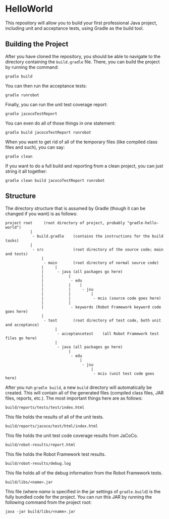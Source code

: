 # HelloWorld
This repository will allow you to build your first professional Java project, including unit and acceptance tests, using Gradle as the build tool.

## Building the Project
After you have cloned the repository, you should be able to navigate to the directory containing the `build.gradle` file. There, you can build the project by running the command:

`gradle build`

You can then run the acceptance tests:

`gradle runrobot`

Finally, you can run the unit test coverage report:

`gradle jacocoTestReport`

You can even do all of those things in one statement:

`gradle build jacocoTestReport runrobot`

When you want to get rid of all of the temporary files (like compiled class files and such), you can say:

`gradle clean`

If you want to do a full build and reporting from a clean project, you can just string it all together:

`gradle clean build jacocoTestReport runrobot`

## Structure
The directory structure that is assumed by Gradle (though it can be changed if you want) is as follows:

    project root     (root directory of project, probably "gradle-hello-world")
               |
                - build.gradle    (contains the instructions for the build tasks)
               |
                - src             (root directory of the source code; main and tests)
                    |
                     - main       (root directory of normal source code)
                    |     |
                    |      - java (all packages go here)
                    |           |
                    |            - edu    
                    |           |    |
                    |           |     - jsu
                    |           |         |
                    |           |          - mcis (source code goes here)
                    |           |
                    |            - keywords (Robot Framework keyword code goes here)
                    |
                     - test       (root directory of test code, both unit and acceptance)
                          |
                           - acceptancetest    (all Robot Framework test files go here)
                          |
                           - java (all packages go here)
                                |
                                 - edu    
                                     |
                                      - jsu
                                          |
                                           - mcis (unit test code goes here)

After you run `gradle build`, a new `build` directory will automatically be created. This will contain all of the generated files (compiled class files, JAR files, reports, etc.). The most important things here are as follows:

`build/reports/tests/test/index.html`

This file holds the results of all of the unit tests.

`build/reports/jacoco/test/html/index.html`

This file holds the unit test code coverage results from JaCoCo.

`build/robot-results/report.html`

This file holds the Robot Framework test results.

`build/robot-results/debug.log`

This file holds all of the debug information from the Robot Framework tests.

`build/libs/<name>.jar`

This file (where *name* is specified in the jar settings of `gradle.build`) is the fully bundled code for the project. You can run this JAR by running the following command from the project root:

`java -jar build/libs/<name>.jar`
